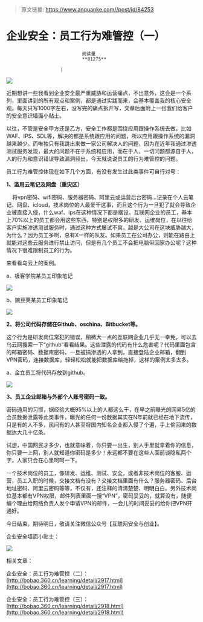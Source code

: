 > 原文链接: https://www.anquanke.com//post/id/84253 


# 企业安全：员工行为难管控（一）


                                阅读量   
                                **81275**
                            
                        |
                        
                                                                                    



[![](https://p0.ssl.qhimg.com/t018243007d4db63221.jpg)](https://p0.ssl.qhimg.com/t018243007d4db63221.jpg)



近期想讲一些我看到企业安全最严重威胁和运营痛点，不出意外，这会是一个系列，里面讲到的所有观点和案例，都是通过实践而来，会基本覆盖我的核心安全观。每天只写1000字左右，没写完的痛点拆开写，文章后面附上一张我们给客户的安全意识墙面小贴士。

以往，不管是安全甲方还是乙方，安全工作都是围绕应用跟操作系统去做，比如WAF、IPS、SDL等，解决的都是系统跟应用的问题，所以应用跟操作系统的漏洞越来越少。而唯独只有我跳出来做一家公司解决人的问题，因为在近年我通过渗透测试服务发现，最大的问题不在于系统和应用，而在于人，一切问题都源自于人，人的行为和意识错误导致漏洞频出，今天就说说员工的行为难管控的问题。

员工行为难管控体现在如下几个方面，有没有发生过此类事件可自行对号：

**1、滥用云笔记及网盘（重灾区）**

    将vpn密码、wifi密码、服务器密码、阿里云或运营后台密码…记录在个人云笔记、网盘、icloud，技术岗位的人最爱干这事，而且这个行为一旦犯了就会导致企业被直接入侵，什么waf、ips在这种情况下都是摆设。互联网企业的员工，基本上70%以上的员工都会用这些东西，特别是权限多的研发、运维岗位，在以往给客户实施渗透测试服务时，通过这种方式屡试不爽，越是大公司在这块威胁越大，为什么？因为员工多啊，总有X一样的队友。如果员工在公司办公，则能在路由上就能对这些云服务进行禁止访问，但是有几个员工不会把电脑带回家办公呢？这种情况下很难限制员工的行为。

来看看乌云上的案例。

a、极客学院某员工印象笔记

[![](https://p2.ssl.qhimg.com/t012f6c48a5965ae17e.jpg)](https://p2.ssl.qhimg.com/t012f6c48a5965ae17e.jpg)

b、豌豆荚某员工印象笔记

[![](https://p4.ssl.qhimg.com/t01202854bfd42752de.jpg)](https://p4.ssl.qhimg.com/t01202854bfd42752de.jpg)

**2、将公司代码存储在Github、oschina、Bitbucket等。**

这个行为是研发岗位常犯的错误，稍微大一点的互联网企业几乎无一幸免，可以去乌云网搜索一下“github”看看结果。这些泄露的代码有什么危害呢？代码里面包含的邮箱密码、数据库密码，一旦被搞渗透的人拿到，直接登陆企业邮箱，翻到VPN密码，连接数据库，轻轻松松就能把数据库给拖掉，这样的案例太多太多。

a、金立员工将代码存放到github。

[![](https://p4.ssl.qhimg.com/t018cca80334ae1032f.jpg)](https://p4.ssl.qhimg.com/t018cca80334ae1032f.jpg)

**3、员工企业邮箱与外部个人账号密码一致。**

密码通用的习惯，据经验大概95%以上的人都这么干，在早之前曝光的网易5亿的会员数据泄露等此类事件，曝光的任何一份数据其实在N年前就已经在地下流传，只是有的人不多，民间有的人甚至将国内知名企业都入侵了个遍，手上偷回来的数据达大几十亿条。

试想，中国网民才多少，也就意味着，你只要一出生，别人手里就拿着你的信息，你只要一上网，别人就知道你密码是多少！永远都不要在这些人面前谈隐私两个字，人家只会在心里呵呵一下。

一个技术岗位的员工，像研发、运维、测试、安全，或者非技术岗位的客服、运营，员工入职的时候，交接文档有没有？交接文档里面有什么？服务器密码、后台地址密码、阿里云密码等等，不仅有，还注释的清清楚楚、明明白白。另外技术岗位基本都有VPN权限，邮件列表里面一搜“VPN”，密码妥妥的，就算没有，随便编个理由给网络负责人发个申请VPN的邮件，一会儿的时间妥妥的给你把VPN开通好。

今日结束，期待明日，敬请关注微信公众号【互联网安全与创业】。

企业安全墙面小贴士：

[![](https://p4.ssl.qhimg.com/t016eeff626c79b498a.jpg)](https://p4.ssl.qhimg.com/t016eeff626c79b498a.jpg)

相关文章：

企业安全：员工行为难管控（二）：[http://bobao.360.cn/learning/detail/2917.html](http://bobao.360.cn/learning/detail/2917.html)

企业安全：员工行为难管控（三）：[http://bobao.360.cn/learning/detail/2918.html](http://bobao.360.cn/learning/detail/2918.html)


